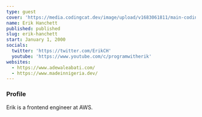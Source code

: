 ```yaml
---
type: guest
cover: 'https://media.codingcat.dev/image/upload/v1683061811/main-codingcatdev-photo/podcast-guest/ErikCH'
name: Erik Hanchett
published: published
slug: erik-hanchett
start: January 1, 2000
socials:
  twitter: 'https://twitter.com/ErikCH'
  youtube: 'https://www.youtube.com/c/programwitherik'
websites:
  - https://www.adewaleabati.com/
  - https://www.madeinnigeria.dev/
---
```


### Profile

Erik is a frontend engineer at AWS.
